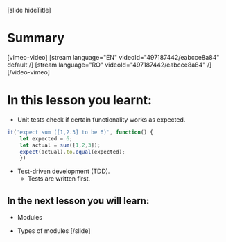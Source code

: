[slide hideTitle]
# Summary


[vimeo-video]
[stream language="EN" videoId="497187442/eabcce8a84" default /]
[stream language="RO" videoId="497187442/eabcce8a84"  /]
[/video-vimeo]

# In this lesson you learnt:

- Unit tests check if certain functionality works as expected.
```js
it('expect sum ([1,2.3] to be 6)', function() {
    let expected = 6;
    let actual = sum([1,2,3]);
    expect(actual).to.equal(expected);
    })
```

- Test-driven development (TDD).
    - Tests are written first.

## In the next lesson you will learn:

- Modules

- Types of modules
[/slide]
